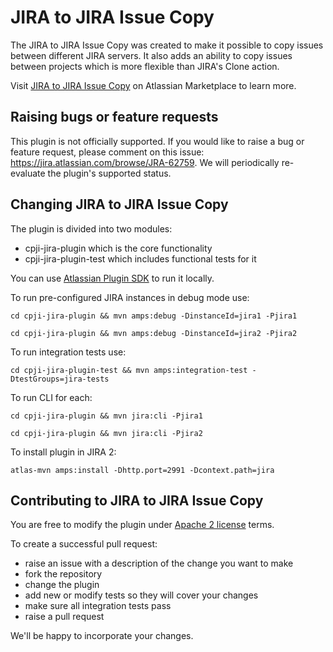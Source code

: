 JIRA to JIRA Issue Copy
============

The JIRA to JIRA Issue Copy was created to make it possible to copy issues between different JIRA servers. It also adds an ability to copy issues between projects which is more flexible than JIRA's Clone action.

Visit [JIRA to JIRA Issue Copy](https://marketplace.atlassian.com/plugins/com.atlassian.cpji.cpji-jira-plugin) on Atlassian Marketplace to learn more. 

Raising bugs or feature requests
-----------------
This plugin is not officially supported. If you would like to raise a bug or feature request, please comment on this issue: https://jira.atlassian.com/browse/JRA-62759. We will periodically re-evaluate the plugin's supported status.

Changing JIRA to JIRA Issue Copy
-----------------

The plugin is divided into two modules:

* cpji-jira-plugin which is the core functionality
* cpji-jira-plugin-test which includes functional tests for it

You can use [Atlassian Plugin SDK](http://confluence.atlassian.com/display/DEVNET/Developing+your+Plugin+using+the+Atlassian+Plugin+SDK) to run it locally.

To run pre-configured JIRA instances in debug mode use:

`cd cpji-jira-plugin && mvn amps:debug -DinstanceId=jira1 -Pjira1`

`cd cpji-jira-plugin && mvn amps:debug -DinstanceId=jira2 -Pjira2`

To run integration tests use:

`cd cpji-jira-plugin-test && mvn amps:integration-test -DtestGroups=jira-tests`

To run CLI for each:

`cd cpji-jira-plugin && mvn jira:cli -Pjira1`

`cd cpji-jira-plugin && mvn jira:cli -Pjira2`

To install plugin in JIRA 2:

`atlas-mvn amps:install -Dhttp.port=2991 -Dcontext.path=jira`

Contributing to JIRA to JIRA Issue Copy
-----------------

You are free to modify the plugin under [Apache 2 license](LICENSE) terms.

To create a successful pull request:

* raise an issue with a description of the change you want to make
* fork the repository
* change the plugin
* add new or modify tests so they will cover your changes
* make sure all integration tests pass
* raise a pull request

We'll be happy to incorporate your changes.
